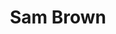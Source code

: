 ---
title: "Sam Brown"
summary: "Female British singer-songwriter, born October 7 1964, Stratford, London, England. Best known for her 1988 international hit single \"Stop\". Daughter of and ."
image: "sam-brown.jpg"
apple_music_artist_url: "https://music.apple.com/gb/artist/sam-brown/464379161"
---